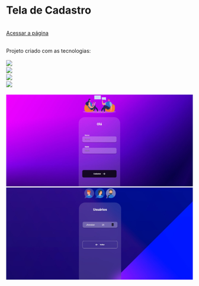 <h1>Tela de Cadastro </h1>
<br>
<a href="https://tela-cadastro-nine.vercel.app/">Acessar a página</a>

<br>
<br>
<p>Projeto criado com as tecnologias:
<br>
<br>
    <img src="https://img.shields.io/badge/HTML5-E34F26?style=for-the-badge&logo=html5&logoColor=white">
    <br>
    <img src="https://img.shields.io/badge/CSS3-1572B6?style=for-the-badge&logo=css3&logoColor=white">
    <br>
    <img src="https://img.shields.io/badge/JavaScript-F7DF1E?style=for-the-badge&logo=javascript&logoColor=black"></img>
     <br>
    <img src="https://img.shields.io/badge/React-20232A?style=for-the-badge&logo=react&logoColor=61DAFB"></img>

<br>
<br>

<img src="https://github.com/JhonatanSamuel/project-react-first/blob/master/src/assets/image1.jpg?raw=true">
<br>
<img src="https://github.com/JhonatanSamuel/project-react-first/blob/master/src/assets/imagem2.jpg?raw=true">
